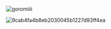 <p align="left"> <img src="https://komarev.com/ghpvc/?username=goromiiii&label=Profile%20views&color=0e75b6&style=flat" alt="goromiiii" /> </p>



 
![9cab4fa4b8eb2030045b1227d93ff4ea](https://github.com/user-attachments/assets/c7d89553-f061-4017-a5b1-b69d7f811f66)
